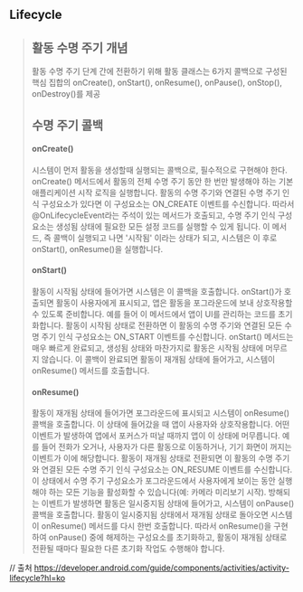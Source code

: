 ## Lifecycle


> ## 활동 수명 주기 개념
> 
> 활동 수명 주기 단계 간에 전환하기 위해 활동 클래스는 6가지 콜백으로 구성된 핵심 집합의 onCreate(), onStart(), onResume(), onPause(), onStop(), onDestroy()를 제공
>
>
> ## 수명 주기 콜백
>
> #### onCreate()
> 시스템이 먼저 활동을 생성할때 실행되는 콜백으로, 필수적으로 구현해야 한다.
> onCreate() 메서드에서 활동의 전체 수명 주기 동안 한 번만 발생해야 하는 기본 애플리케이션 시작 로직을 실행합니다.
> 활동의 수명 주기와 연결된 수명 주기 인식 구성요소가 있다면 이 구성요소는 ON_CREATE 이벤트를 수신합니다. 
> 따라서 @OnLifecycleEvent라는 주석이 있는 메서드가 호출되고, 수명 주기 인식 구성요소는 생성됨 상태에 필요한 모든 설정 코드를 실행할 수 있게 됩니다.
> 이 메서드, 즉 콜백이 실행되고 나면 '시작됨' 이라는 상태가 되고, 시스템은 이 후로 onStart(), onResume()을 실행합니다.
>
>
> #### onStart()
> 활동이 시작됨 상태에 들어가면 시스템은 이 콜백을 호출합니다. onStart()가 호출되면 활동이 사용자에게 표시되고, 앱은 활동을 포그라운드에 보내 상호작용할 수 있도록 준비합니다. 
> 예를 들어 이 메서드에서 앱이 UI를 관리하는 코드를 초기화합니다.
> 활동이 시작됨 상태로 전환하면 이 활동의 수명 주기와 연결된 모든 수명 주기 인식 구성요소는 ON_START 이벤트를 수신합니다.
> onStart() 메서드는 매우 빠르게 완료되고, 생성됨 상태와 마찬가지로 활동은 시작됨 상태에 머무르지 않습니다. 이 콜백이 완료되면 활동이 재개됨 상태에 들어가고, 
> 시스템이 onResume() 메서드를 호출합니다.
>
>
> #### onResume()
> 활동이 재개됨 상태에 들어가면 포그라운드에 표시되고 시스템이 onResume() 콜백을 호출합니다. 이 상태에 들어갔을 때 앱이 사용자와 상호작용합니다. 
> 어떤 이벤트가 발생하여 앱에서 포커스가 떠날 때까지 앱이 이 상태에 머무릅니다. 예를 들어 전화가 오거나, 사용자가 다른 활동으로 이동하거나, 기기 화면이 꺼지는 이벤트가 이에 해당합니다.
> 활동이 재개됨 상태로 전환되면 이 활동의 수명 주기와 연결된 모든 수명 주기 인식 구성요소는 ON_RESUME 이벤트를 수신합니다. 
> 이 상태에서 수명 주기 구성요소가 포그라운드에서 사용자에게 보이는 동안 실행해야 하는 모든 기능을 활성화할 수 있습니다(예: 카메라 미리보기 시작).
> 방해되는 이벤트가 발생하면 활동은 일시중지됨 상태에 들어가고, 시스템이 onPause() 콜백을 호출합니다.
> 활동이 일시중지됨 상태에서 재개됨 상태로 돌아오면 시스템이 onResume() 메서드를 다시 한번 호출합니다. 
> 따라서 onResume()을 구현하여 onPause() 중에 해제하는 구성요소를 초기화하고, 활동이 재개됨 상태로 전환될 때마다 필요한 다른 초기화 작업도 수행해야 합니다.
>


// 출처 https://developer.android.com/guide/components/activities/activity-lifecycle?hl=ko
